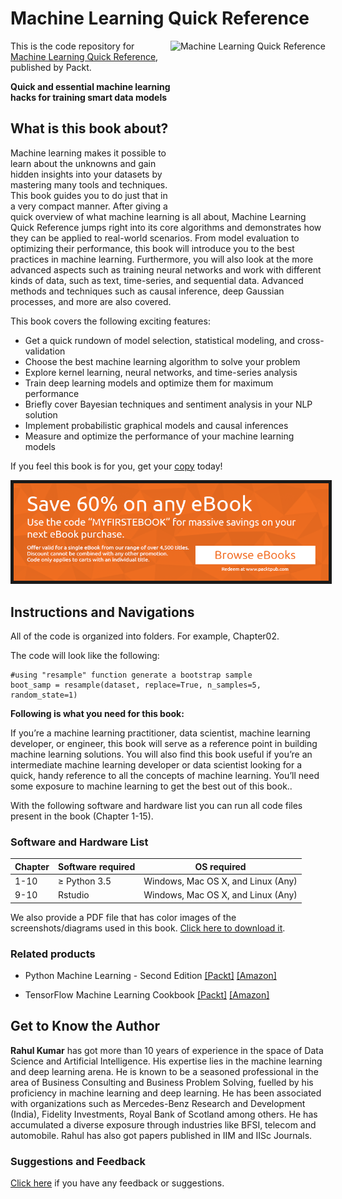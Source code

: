 # Machine Learning Quick Reference

<a href="https://www.packtpub.com/big-data-and-business-intelligence/machine-learning-quick-reference?utm_source=github&utm_medium=repository&utm_campaign=9781788830577"><img src="https://www.packtpub.com/sites/default/files/9781788830577%20-%20Copy.png" alt="Machine Learning Quick Reference" height="256px" align="right"></a>

This is the code repository for [Machine Learning Quick Reference](https://www.packtpub.com/big-data-and-business-intelligence/machine-learning-quick-reference?utm_source=github&utm_medium=repository&utm_campaign=9781788830577), published by Packt.

**Quick and essential machine learning hacks for training smart data models**

## What is this book about?
Machine learning makes it possible to learn about the unknowns and gain hidden insights into your datasets by mastering many tools and techniques. This book guides you to do just that in a very compact manner.
After giving a quick overview of what machine learning is all about, Machine Learning Quick Reference jumps right into its core algorithms and demonstrates how they can be applied to real-world scenarios. From model evaluation to optimizing their performance, this book will introduce you to the best practices in machine learning. Furthermore, you will also look at the more advanced aspects such as training neural networks and work with different kinds of data, such as text, time-series, and sequential data. Advanced methods and techniques such as causal inference, deep Gaussian processes, and more are also covered.

This book covers the following exciting features:
* Get a quick rundown of model selection, statistical modeling, and cross-validation
* Choose the best machine learning algorithm to solve your problem
* Explore kernel learning, neural networks, and time-series analysis
* Train deep learning models and optimize them for maximum performance
* Briefly cover Bayesian techniques and sentiment analysis in your NLP solution
* Implement probabilistic graphical models and causal inferences
* Measure and optimize the performance of your machine learning models

If you feel this book is for you, get your [copy](https://www.amazon.com/dp/11788830571) today!

<a href="https://www.packtpub.com/?utm_source=github&utm_medium=banner&utm_campaign=GitHubBanner"><img src="https://raw.githubusercontent.com/PacktPublishing/GitHub/master/GitHub.png" 
alt="https://www.packtpub.com/" border="5" /></a>


## Instructions and Navigations
All of the code is organized into folders. For example, Chapter02.

The code will look like the following:
```
#using "resample" function generate a bootstrap sample
boot_samp = resample(dataset, replace=True, n_samples=5, random_state=1)
```

**Following is what you need for this book:**

If you’re a machine learning practitioner, data scientist, machine learning developer, or engineer, this book will serve as a reference point in building machine learning solutions. You will also find this book useful if you’re an intermediate machine learning developer or data scientist looking for a quick, handy reference to all the concepts of machine learning. You’ll need some exposure to machine learning to get the best out of this book..

With the following software and hardware list you can run all code files present in the book (Chapter 1-15).

### Software and Hardware List

| Chapter  | Software required                   | OS required                        |
| -------- | ------------------------------------| -----------------------------------|
| 1-10     | ≥ Python 3.5                        |Windows, Mac OS X, and Linux (Any)  |
| 9-10     | Rstudio                             |Windows, Mac OS X, and Linux (Any)  |



We also provide a PDF file that has color images of the screenshots/diagrams used in this book. [Click here to download it](http://www.packtpub.com/sites/default/files/downloads/9781788830577_ColorImages.pdf).

### Related products <Other books you may enjoy>
* Python Machine Learning - Second Edition [[Packt]](https://www.packtpub.com/big-data-and-business-intelligence/python-machine-learning-second-edition?utm_source=github&utm_medium=repository&utm_campaign=9781787125933) [[Amazon]](https://www.amazon.com/dp/1787125939)

* TensorFlow Machine Learning Cookbook [[Packt]](https://www.packtpub.com/big-data-and-business-intelligence/tensorflow-machine-learning-cookbook?utm_source=github&utm_medium=repository&utm_campaign=9781786462169) [[Amazon]](https://www.amazon.com/dp/1786462168)

## Get to Know the Author
**Rahul Kumar**
 has got more than 10 years of experience in the space of Data Science and
Artificial Intelligence. His expertise lies in the machine learning and deep learning arena.
He is known to be a seasoned professional in the area of Business Consulting and Business
Problem Solving, fuelled by his proficiency in machine learning and deep learning. He has
been associated with organizations such as Mercedes-Benz Research and Development
(India), Fidelity Investments, Royal Bank of Scotland among others. He has accumulated a
diverse exposure through industries like BFSI, telecom and automobile. Rahul has also got
papers published in IIM and IISc Journals.


### Suggestions and Feedback
[Click here](https://docs.google.com/forms/d/e/1FAIpQLSdy7dATC6QmEL81FIUuymZ0Wy9vH1jHkvpY57OiMeKGqib_Ow/viewform) if you have any feedback or suggestions.
